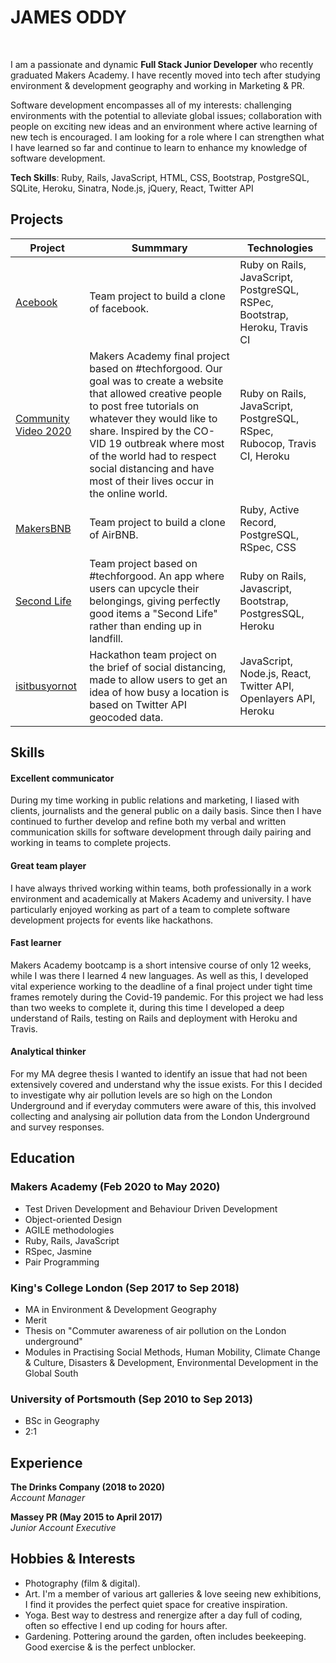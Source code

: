 # JAMES ODDY
<br>

I am a passionate and dynamic **Full Stack Junior Developer** who recently graduated Makers Academy. I have recently moved into tech after studying environment & development geography and working in Marketing & PR. 

Software development encompasses all of my interests: challenging environments with the potential to alleviate global issues; collaboration with people on exciting new ideas and an environment where active learning of new tech is encouraged. I am looking for a role where I can strengthen what I have learned so far and continue to learn to enhance my knowledge of software development.

**Tech Skills**: Ruby, Rails, JavaScript, HTML, CSS, Bootstrap, PostgreSQL, SQLite, Heroku, Sinatra, Node.js, jQuery, React, Twitter API

## Projects <br>

|Project|Summmary|Technologies|
|-----------|---------|------------|
|[Acebook](https://github.com/sgneha/acebook-byteU)|Team project to build a clone of facebook.|Ruby on Rails, JavaScript, PostgreSQL, RSPec, Bootstrap, Heroku, Travis CI|
|[Community Video 2020](https://github.com/jamesoddy8/co-vid20-20)|Makers Academy final project based on #techforgood. Our goal was to create a website that allowed creative people to post free tutorials on whatever they would like to share. Inspired by the CO-VID 19 outbreak where most of the world had to respect social distancing and have most of their lives occur in the online world.|Ruby on Rails, JavaScript, PostgreSQL, RSpec, Rubocop, Travis CI, Heroku| 
|[MakersBNB](https://github.com/plkujaw/makers-bnb)|Team project to build a clone of AirBNB.|Ruby, Active Record, PostgreSQL, RSpec, CSS|
|[Second Life](https://github.com/jarasmar/Second_Life)|Team project based on #techforgood. An app where users can upcycle their belongings, giving perfectly good items a "Second Life" rather than ending up in landfill.|Ruby on Rails, Javascript, Bootstrap, PostgresSQL, Heroku|
|[isitbusyornot](https://github.com/Peter2-71828/IsItBusyOrNot)|Hackathon team project on the brief of social distancing, made to allow users to get an idea of how busy a location is based on Twitter API geocoded data.|JavaScript, Node.js, React, Twitter API, Openlayers API, Heroku|

## Skills<br>

#### Excellent communicator

During my time working in public relations and marketing, I liased with clients, journalists and the general public on a daily basis. Since then I have continued to further develop and refine both my verbal and written communication skills for software development through daily pairing and working in teams to complete projects.

#### Great team player

I have always thrived working within teams, both professionally in a work environment and academically at Makers Academy and university. I have particularly enjoyed working as part of a team to complete software development projects for events like hackathons. 

#### Fast learner

Makers Academy bootcamp is a short intensive course of only 12 weeks, while I was there I learned 4 new languages. As well as this, I developed vital experience working to the deadline of a final project under tight time frames remotely during the Covid-19 pandemic. For this project we had less than two weeks to complete it, during this time I developed a deep understand of Rails, testing on Rails and deployment with Heroku and Travis. 

#### Analytical thinker

For my MA degree thesis I wanted to identify an issue that had not been extensively covered and understand why the issue exists. For this I decided to investigate why air pollution levels are so high on the London Underground and if everyday commuters were aware of this, this involved collecting and analysing air pollution data from the London Underground and survey responses. 

## Education <br>

### Makers Academy (Feb 2020 to May 2020)
* Test Driven Development and Behaviour Driven Development 
* Object-oriented Design
* AGILE methodologies
* Ruby, Rails, JavaScript 
* RSpec, Jasmine 
* Pair Programming 

### King's College London (Sep 2017 to Sep 2018)
* MA in Environment & Development Geography
* Merit
* Thesis on "Commuter awareness of air pollution on the London underground"
* Modules in Practising Social Methods, Human Mobility, Climate Change & Culture, Disasters & Development, Environmental Development in the Global South

### University of Portsmouth (Sep 2010 to Sep 2013)
* BSc in Geography
* 2:1 

## Experience <br>

**The Drinks Company (2018 to 2020)**    
*Account Manager*  

**Massey PR (May 2015 to April 2017)**   
*Junior Account Executive*  

## Hobbies & Interests<br>

- Photography (film & digital). 
- Art. I'm a member of various art galleries & love seeing new exhibitions, I find it provides the perfect quiet space for creative inspiration.  
- Yoga. Best way to destress and renergize after a day full of coding, often so effective I end up coding for hours after.
- Gardening. Pottering around the garden, often includes beekeeping. Good exercise & is the perfect unblocker. 
